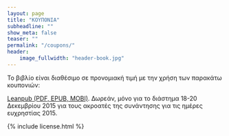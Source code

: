 ```yaml
---
layout: page
title: "ΚΟΥΠΟΝΙΑ"
subheadline: ""
show_meta: false
teaser: ""
permalink: "/coupons/"
header:
    image_fullwidth: "header-book.jpg"
---
```


Το βιβλίο είναι διαθέσιμο σε προνομιακή τιμή με την χρήση των παρακάτω κουπονιών:

[Leanpub (PDF, EPUB, MOBI)](https://leanpub.com/pibook/c/greekchi15). Δωρεάν, μόνο για το διάστημα 18-20 Δεκεμβρίου 2015 για τους ακροατές της συνάντησης για τις ημέρες ευχρηστίας 2015.

{% include license.html %}
